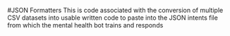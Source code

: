#JSON Formatters
This is code associated with the conversion of multiple CSV datasets into usable written code to paste into the JSON intents file from which the mental health bot trains and responds
